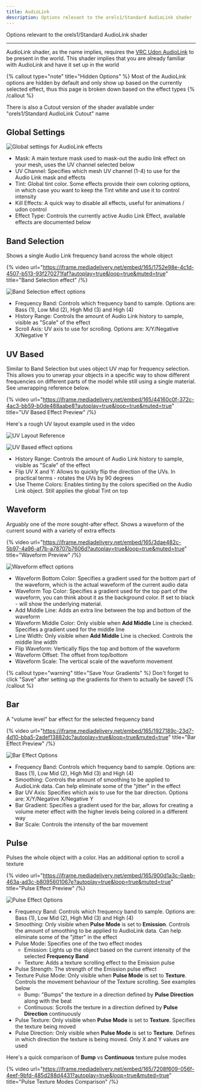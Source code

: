```yaml
---
title: AudioLink
description: Options relevant to the orels1/Standard AudioLink shader
---
```


Options relevant to the orels1/Standard AudioLink shader

---

AudioLink shader, as the name implies, requires the [VRC Udon AudioLink](https://github.com/llealloo/vrc-udon-audio-link) to be present in the world.
This shader implies that you are already familiar with AudioLink and have it set up in the world

{% callout type="note" title="Hidden Options" %}
Most of the AudioLink options are hidden by default and only show up based on the currently selected effect, thus this page is broken down based on the effect types
{% /callout %}

There is also a Cutout version of the shader available under "orels1/Standard AudioLink Cutout" name

## Global Settings

![Global settings for AudioLink effects](/img/docs/orl-standard/audio-link/audio-link-general-settings.png)


- Mask: A main texture mask used to mask-out the audio link effect on your mesh, uses the UV channel selected below
- UV Channel: Specifies which mesh UV channel (1-4) to use for the Audio Link mask and effects
- Tint: Global tint color. Some effects provide their own coloring options, in which case you want to keep the Tint white and use it to control intensity
- Kill Effects: A quick way to disable all effects, useful for animations / udon control
- Effect Type: Controls the currently active Audio Link Effect, available effects are documented below

## Band Selection

Shows a single Audio Link frequency band across the whole object

{% video url="https://iframe.mediadelivery.net/embed/165/1752e98e-4c1d-4507-b513-93f270271faf?autoplay=true&loop=true&muted=true" title="Band Selection effect" /%}

![Band Selection effect options](/img/docs/orl-standard/audio-link/audio-link-band-selection-inspector.png)

- Frequency Band: Controls which frequency band to sample. Options are: Bass (1), Low Mid (2), High Mid (3) and High (4)
- History Range: Controls the amount of Audio Link history to sample, visible as "Scale" of the effect
- Scroll Axis: UV axis to use for scrolling. Options are: X/Y/Negative X/Negative Y

## UV Based

Similar to Band Selection but uses object UV map for frequency selection. This allows you to unwrap your objects in a specific way to show different frequencies on different parts of the model while still using a single material. See unwrapping reference below.

{% video url="https://iframe.mediadelivery.net/embed/165/44160c0f-372c-4ac3-bb59-b0de488aabe8?autoplay=true&loop=true&muted=true" title="UV Based Effect Preview" /%}

Here's a rough UV layout example used in the video

![UV Layout Reference](/img/docs/orl-standard/audio-link/audio-link-uv-layout.png)

![UV Based effect options](/img/docs/orl-standard/audio-link/audio-link-uv-based-inspector.png)

- History Range: Controls the amount of Audio Link history to sample, visible as "Scale" of the effect
- Flip UV X and Y: Allows to quickly flip the direction of the UVs. In practical terms - rotates the UVs by 90 degrees
- Use Theme Colors: Enables tinting by the colors specified on the Audio Link object. Still applies the global Tint on top

## Waveform

Arguably one of the more sought-after effect. Shows a waveform of the current sound with a variety of extra effects

{% video url="https://iframe.mediadelivery.net/embed/165/3dae482c-5b97-4a96-af7b-a78707b7606d?autoplay=true&loop=true&muted=true" title="Waveform Preview" /%}

![Waveform effect options](/img/docs/orl-standard/audio-link/audio-link-waveform-inspector.png)

- Waveform Bottom Color: Specifies a gradient used for the bottom part of the waveform, which is the actual waveform of the current audio data
- Waveform Top Color: Specifies a gradient used for the top part of the waveform, you can think about it as the background color. If set to black - will show the underlying material.
- Add Middle Line: Adds an extra line between the top and bottom of the waveform
- Waveform Middle Color: Only visible when **Add Middle** Line is checked. Specifies a gradient used for the middle line
- Line Width: Only visible when **Add Middle** Line is checked. Controls the middle line width
- Flip Waveform: Vertically flips the top and bottom of the waveform
- Waveform Offset: The offset from top/bottom
- Waveform Scale: The vertical scale of the waveform movement

{% callout type="warning" title="Save Your Gradients" %}
Don't forget to click "Save" after setting up the gradients for them to actually be saved!
{% /callout %}

## Bar

A "volume level" bar effect for the selected frequency band

{% video url="https://iframe.mediadelivery.net/embed/165/1927189c-23d7-4d10-bba5-2adef13882dc?autoplay=true&loop=true&muted=true" title="Bar Effect Preview" /%}

![Bar Effect Options](/img/docs/orl-standard/audio-link/audio-link-bar-inspector.png)

- Frequency Band: Controls which frequency band to sample. Options are: Bass (1), Low Mid (2), High Mid (3) and High (4)
- Smoothing: Controls the amount of smoothing to be applied to AudioLink data. Can help eliminate some of the "jitter" in the effect
- Bar UV Axis: Specifies which axis to use for the bar direction. Options are: X/Y/Negative X/Negative Y
- Bar Gradient: Specifies a gradient used for the bar, allows for creating a volume meter effect with the higher levels being colored in a different way
- Bar Scale: Controls the intensity of the bar movement

## Pulse

Pulses the whole object with a color. Has an additional option to scroll a texture

{% video url="https://iframe.mediadelivery.net/embed/165/900d1a3c-0aeb-463a-ad3c-b8095601067e?autoplay=true&loop=true&muted=true" title="Pulse Effect Preview" /%}

![Pulse Effect Options](/img/docs/orl-standard/audio-link/audio-link-pulse-inspector.png)

- Frequency Band: Controls which frequency band to sample. Options are: Bass (1), Low Mid (2), High Mid (3) and High (4)
- Smoothing: Only visible when **Pulse Mode** is set to **Emission**. Controls the amount of smoothing to be applied to AudioLink data. Can help eliminate some of the "jitter" in the effect
- Pulse Mode: Specifies one of the two effect modes
  - Emission: Lights up the object based on the current intensity of the selected **Frequency Band**
  - Texture: Adds a texture scrolling effect to the Emission pulse
- Pulse Strength: The strength of the Emission pulse effect
- Texture Pulse Mode: Only visible when **Pulse Mode** is set to **Texture**. Controls the movement behaviour of the Texture scrolling. See examples below
  - Bump: "Bumps" the texture in a direction defined by **Pulse Direction** along with the beat
  - Continuous: Scrolls the texture in a direction defined by **Pulse Direction** continuously
- Pulse Texture: Only visible when **Pulse Mode** is set to **Texture**. Specifies the texture being moved
- Pulse Direction: Only visible when **Pulse Mode** is set to **Texture**. Defines in which direction the texture is being moved. Only X and Y values are used

Here's a quick comparison of **Bump** vs **Continuous** texture pulse modes

{% video url="https://iframe.mediadelivery.net/embed/165/7208f609-056f-4eef-9bfd-485d288d4431?autoplay=true&loop=true&muted=true" title="Pulse Texture Modes Comparison" /%}